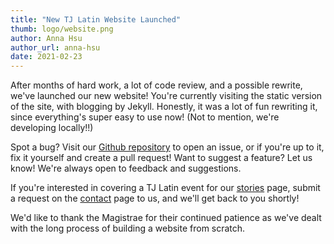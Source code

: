 ```yaml
---
title: "New TJ Latin Website Launched"
thumb: logo/website.png
author: Anna Hsu
author_url: anna-hsu
date: 2021-02-23
---
```

After months of hard work, a lot of code review, and a possible rewrite, we've launched our new website! You're currently visiting the static version of the site, with blogging by Jekyll. Honestly, it was a lot of fun rewriting it, since everything's super easy to use now! (Not to mention, we're developing locally!!)

Spot a bug? Visit our [Github repository](https://github.com/annaahsu/tjlatin) to open an issue, or if you're up to it, fix it yourself and create a pull request! Want to suggest a feature? Let us know! We're always open to feedback and suggestions.

If you're interested in covering a TJ Latin event for our [stories](/latin/news.html) page, submit a request on the [contact](/latin/contact.html) page to us, and we'll get back to you shortly! 

We'd like to thank the Magistrae for their continued patience as we've dealt with the long process of building a website from scratch.